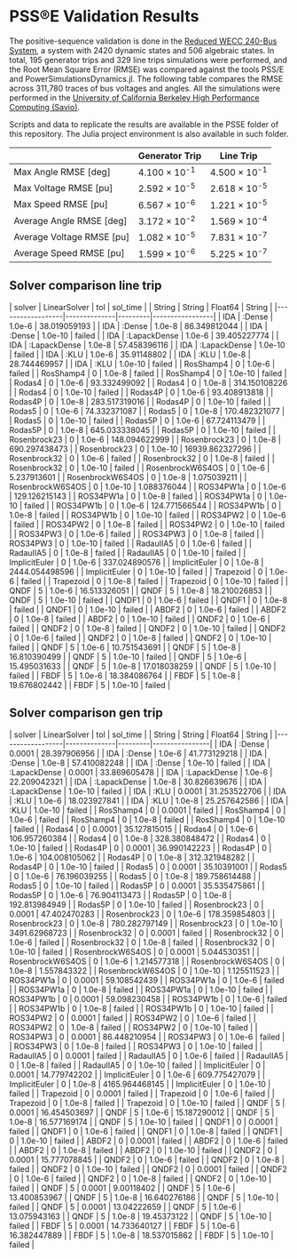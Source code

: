 # PSS®E Validation Results

The positive-sequence validation is done in the [Reduced WECC 240-Bus System](https://ieeexplore.ieee.org/document/9299666), a system with 2420 dynamic states and 506 algebraic states. In total, 195 generator trips and 329 line trips simulations were performed, and the Root Mean Square Error (RMSE) was compared against the tools PSS/E and PowerSimulationsDynamics.jl. The following table compares the RMSE across 311,780 traces of bus voltages and angles. All the simulations were performed in the [University of California Berkeley High Performance Computing (Savio)](https://research-it.berkeley.edu/services-projects/high-performance-computing-savio).

Scripts and data to replicate the results are available in the PSSE folder of this repository. The Julia project environment is also available in such folder.

|                           | Generator Trip             | Line Trip                  |
|---------------------------|----------------------------|----------------------------|
| Max Angle RMSE [deg]      | 4.100 × 10<sup>-1</sup> | 4.500 × 10<sup>-1</sup> |
| Max Voltage RMSE [pu]     | 2.592 × 10<sup>-5</sup> | 2.618 × 10<sup>-5</sup> |
| Max Speed RMSE [pu]       | 6.567 × 10<sup>-6</sup> | 1.221 × 10<sup>-5</sup> |
| Average Angle RMSE [deg]  | 3.172 × 10<sup>-2</sup> | 1.569 × 10<sup>-4</sup> |
| Average Voltage RMSE [pu] | 1.082 × 10<sup>-5</sup> | 7.831 × 10<sup>-7</sup> |
| Average Speed RMSE [pu]   | 1.599 × 10<sup>-6</sup> | 5.225 × 10<sup>-7</sup> |

## Solver comparison line trip

|           solver | LinearSolver |     tol |        sol_time |
|           String |       String | Float64 |          String |
|------------------|--------------|---------|-----------------|
|              IDA |       :Dense |  1.0e-6 |    38.019059193 |
|              IDA |       :Dense |  1.0e-8 |    86.349812044 |
|              IDA |       :Dense | 1.0e-10 |          failed |
|              IDA | :LapackDense |  1.0e-6 |    39.405227774 |
|              IDA | :LapackDense |  1.0e-8 |    57.458396116 |
|              IDA | :LapackDense | 1.0e-10 |          failed |
|              IDA |         :KLU |  1.0e-6 |     35.91148802 |
|              IDA |         :KLU |  1.0e-8 |    28.744469957 |
|              IDA |         :KLU | 1.0e-10 |          failed |
|        RosShamp4 |            0 |  1.0e-6 |          failed |
|        RosShamp4 |            0 |  1.0e-8 |          failed |
|        RosShamp4 |            0 | 1.0e-10 |          failed |
|           Rodas4 |            0 |  1.0e-6 |    93.332499092 |
|           Rodas4 |            0 |  1.0e-8 |   314.150108226 |
|           Rodas4 |            0 | 1.0e-10 |          failed |
|          Rodas4P |            0 |  1.0e-6 |    93.408913818 |
|          Rodas4P |            0 |  1.0e-8 |   283.517319016 |
|          Rodas4P |            0 | 1.0e-10 |          failed |
|           Rodas5 |            0 |  1.0e-6 |    74.332371087 |
|           Rodas5 |            0 |  1.0e-8 |   170.482321077 |
|           Rodas5 |            0 | 1.0e-10 |          failed |
|          Rodas5P |            0 |  1.0e-6 |    67.724113479 |
|          Rodas5P |            0 |  1.0e-8 |   645.033338045 |
|          Rodas5P |            0 | 1.0e-10 |          failed |
|     Rosenbrock23 |            0 |  1.0e-6 |   148.094622999 |
|     Rosenbrock23 |            0 |  1.0e-8 |   690.297438473 |
|     Rosenbrock23 |            0 | 1.0e-10 | 16939.862327296 |
|     Rosenbrock32 |            0 |  1.0e-6 |          failed |
|     Rosenbrock32 |            0 |  1.0e-8 |          failed |
|     Rosenbrock32 |            0 | 1.0e-10 |          failed |
| RosenbrockW6S4OS |            0 |  1.0e-6 |     5.237913601 |
| RosenbrockW6S4OS |            0 |  1.0e-8 |     1.075039211 |
| RosenbrockW6S4OS |            0 | 1.0e-10 |     1.088376044 |
|        ROS34PW1a |            0 |  1.0e-6 |   129.126215143 |
|        ROS34PW1a |            0 |  1.0e-8 |          failed |
|        ROS34PW1a |            0 | 1.0e-10 |          failed |
|        ROS34PW1b |            0 |  1.0e-6 |   124.771566544 |
|        ROS34PW1b |            0 |  1.0e-8 |          failed |
|        ROS34PW1b |            0 | 1.0e-10 |          failed |
|         ROS34PW2 |            0 |  1.0e-6 |          failed |
|         ROS34PW2 |            0 |  1.0e-8 |          failed |
|         ROS34PW2 |            0 | 1.0e-10 |          failed |
|         ROS34PW3 |            0 |  1.0e-6 |          failed |
|         ROS34PW3 |            0 |  1.0e-8 |          failed |
|         ROS34PW3 |            0 | 1.0e-10 |          failed |
|        RadauIIA5 |            0 |  1.0e-6 |          failed |
|        RadauIIA5 |            0 |  1.0e-8 |          failed |
|        RadauIIA5 |            0 | 1.0e-10 |          failed |
|    ImplicitEuler |            0 |  1.0e-6 |   337.024890576 |
|    ImplicitEuler |            0 |  1.0e-8 |  2444.054498596 |
|    ImplicitEuler |            0 | 1.0e-10 |          failed |
|        Trapezoid |            0 |  1.0e-6 |          failed |
|        Trapezoid |            0 |  1.0e-8 |          failed |
|        Trapezoid |            0 | 1.0e-10 |          failed |
|             QNDF |            5 |  1.0e-6 |    16.513326051 |
|             QNDF |            5 |  1.0e-8 |    18.210026853 |
|             QNDF |            5 | 1.0e-10 |          failed |
|            QNDF1 |            0 |  1.0e-6 |          failed |
|            QNDF1 |            0 |  1.0e-8 |          failed |
|            QNDF1 |            0 | 1.0e-10 |          failed |
|            ABDF2 |            0 |  1.0e-6 |          failed |
|            ABDF2 |            0 |  1.0e-8 |          failed |
|            ABDF2 |            0 | 1.0e-10 |          failed |
|            QNDF2 |            0 |  1.0e-6 |          failed |
|            QNDF2 |            0 |  1.0e-8 |          failed |
|            QNDF2 |            0 | 1.0e-10 |          failed |
|            QNDF2 |            0 |  1.0e-6 |          failed |
|            QNDF2 |            0 |  1.0e-8 |          failed |
|            QNDF2 |            0 | 1.0e-10 |          failed |
|             QNDF |            5 |  1.0e-6 |    10.751543691 |
|             QNDF |            5 |  1.0e-8 |    16.810390499 |
|             QNDF |            5 | 1.0e-10 |          failed |
|             QNDF |            5 |  1.0e-6 |    15.495031633 |
|             QNDF |            5 |  1.0e-8 |    17.018038259 |
|             QNDF |            5 | 1.0e-10 |          failed |
|             FBDF |            5 |  1.0e-6 |    18.384086764 |
|             FBDF |            5 |  1.0e-8 |    19.676802442 |
|             FBDF |            5 | 1.0e-10 |          failed |

## Solver comparison gen trip

|           solver | LinearSolver |     tol |       sol_time |
|           String |       String | Float64 |         String |
|------------------|--------------|---------|----------------|
|              IDA |       :Dense |  0.0001 |   28.397906956 |
|              IDA |       :Dense |  1.0e-6 |   41.773129218 |
|              IDA |       :Dense |  1.0e-8 |   57.410082248 |
|              IDA |       :Dense | 1.0e-10 |         failed |
|              IDA | :LapackDense |  0.0001 |   33.869605478 |
|              IDA | :LapackDense |  1.0e-6 |   22.209042321 |
|              IDA | :LapackDense |  1.0e-8 |   30.826639676 |
|              IDA | :LapackDense | 1.0e-10 |         failed |
|              IDA |         :KLU |  0.0001 |   31.253522706 |
|              IDA |         :KLU |  1.0e-6 |   18.023927841 |
|              IDA |         :KLU |  1.0e-8 |   25.257642586 |
|              IDA |         :KLU | 1.0e-10 |         failed |
|        RosShamp4 |            0 |  0.0001 |         failed |
|        RosShamp4 |            0 |  1.0e-6 |         failed |
|        RosShamp4 |            0 |  1.0e-8 |         failed |
|        RosShamp4 |            0 | 1.0e-10 |         failed |
|           Rodas4 |            0 |  0.0001 |   35.127815015 |
|           Rodas4 |            0 |  1.0e-6 |  106.957260384 |
|           Rodas4 |            0 |  1.0e-8 |  328.380848472 |
|           Rodas4 |            0 | 1.0e-10 |         failed |
|          Rodas4P |            0 |  0.0001 |   36.990142223 |
|          Rodas4P |            0 |  1.0e-6 |  104.008105062 |
|          Rodas4P |            0 |  1.0e-8 |  312.321948282 |
|          Rodas4P |            0 | 1.0e-10 |         failed |
|           Rodas5 |            0 |  0.0001 |    35.10391001 |
|           Rodas5 |            0 |  1.0e-6 |   76.196039255 |
|           Rodas5 |            0 |  1.0e-8 |  189.758614488 |
|           Rodas5 |            0 | 1.0e-10 |         failed |
|          Rodas5P |            0 |  0.0001 |   35.535475861 |
|          Rodas5P |            0 |  1.0e-6 |   76.904113473 |
|          Rodas5P |            0 |  1.0e-8 |  192.813984949 |
|          Rodas5P |            0 | 1.0e-10 |         failed |
|     Rosenbrock23 |            0 |  0.0001 |   47.402470283 |
|     Rosenbrock23 |            0 |  1.0e-6 |  178.359854803 |
|     Rosenbrock23 |            0 |  1.0e-8 |  780.282797149 |
|     Rosenbrock23 |            0 | 1.0e-10 |  3491.62968723 |
|     Rosenbrock32 |            0 |  0.0001 |         failed |
|     Rosenbrock32 |            0 |  1.0e-6 |         failed |
|     Rosenbrock32 |            0 |  1.0e-8 |         failed |
|     Rosenbrock32 |            0 | 1.0e-10 |         failed |
| RosenbrockW6S4OS |            0 |  0.0001 |    5.044530351 |
| RosenbrockW6S4OS |            0 |  1.0e-6 |    1.214577318 |
| RosenbrockW6S4OS |            0 |  1.0e-8 |    1.557843322 |
| RosenbrockW6S4OS |            0 | 1.0e-10 |    1.125511523 |
|        ROS34PW1a |            0 |  0.0001 |   59.108542439 |
|        ROS34PW1a |            0 |  1.0e-6 |         failed |
|        ROS34PW1a |            0 |  1.0e-8 |         failed |
|        ROS34PW1a |            0 | 1.0e-10 |         failed |
|        ROS34PW1b |            0 |  0.0001 |   59.098230458 |
|        ROS34PW1b |            0 |  1.0e-6 |         failed |
|        ROS34PW1b |            0 |  1.0e-8 |         failed |
|        ROS34PW1b |            0 | 1.0e-10 |         failed |
|         ROS34PW2 |            0 |  0.0001 |         failed |
|         ROS34PW2 |            0 |  1.0e-6 |         failed |
|         ROS34PW2 |            0 |  1.0e-8 |         failed |
|         ROS34PW2 |            0 | 1.0e-10 |         failed |
|         ROS34PW3 |            0 |  0.0001 |   86.448210954 |
|         ROS34PW3 |            0 |  1.0e-6 |         failed |
|         ROS34PW3 |            0 |  1.0e-8 |         failed |
|         ROS34PW3 |            0 | 1.0e-10 |         failed |
|        RadauIIA5 |            0 |  0.0001 |         failed |
|        RadauIIA5 |            0 |  1.0e-6 |         failed |
|        RadauIIA5 |            0 |  1.0e-8 |         failed |
|        RadauIIA5 |            0 | 1.0e-10 |         failed |
|    ImplicitEuler |            0 |  0.0001 |   14.779742202 |
|    ImplicitEuler |            0 |  1.0e-6 |  609.775427079 |
|    ImplicitEuler |            0 |  1.0e-8 | 4165.964468145 |
|    ImplicitEuler |            0 | 1.0e-10 |         failed |
|        Trapezoid |            0 |  0.0001 |         failed |
|        Trapezoid |            0 |  1.0e-6 |         failed |
|        Trapezoid |            0 |  1.0e-8 |         failed |
|        Trapezoid |            0 | 1.0e-10 |         failed |
|             QNDF |            5 |  0.0001 |   16.454503697 |
|             QNDF |            5 |  1.0e-6 |   15.187290012 |
|             QNDF |            5 |  1.0e-8 |   16.577169174 |
|             QNDF |            5 | 1.0e-10 |         failed |
|            QNDF1 |            0 |  0.0001 |         failed |
|            QNDF1 |            0 |  1.0e-6 |         failed |
|            QNDF1 |            0 |  1.0e-8 |         failed |
|            QNDF1 |            0 | 1.0e-10 |         failed |
|            ABDF2 |            0 |  0.0001 |         failed |
|            ABDF2 |            0 |  1.0e-6 |         failed |
|            ABDF2 |            0 |  1.0e-8 |         failed |
|            ABDF2 |            0 | 1.0e-10 |         failed |
|            QNDF2 |            0 |  0.0001 |   15.777078845 |
|            QNDF2 |            0 |  1.0e-6 |         failed |
|            QNDF2 |            0 |  1.0e-8 |         failed |
|            QNDF2 |            0 | 1.0e-10 |         failed |
|            QNDF2 |            0 |  0.0001 |         failed |
|            QNDF2 |            0 |  1.0e-6 |         failed |
|            QNDF2 |            0 |  1.0e-8 |         failed |
|            QNDF2 |            0 | 1.0e-10 |         failed |
|             QNDF |            5 |  0.0001 |     9.00118402 |
|             QNDF |            5 |  1.0e-6 |   13.400853967 |
|             QNDF |            5 |  1.0e-8 |   16.640276186 |
|             QNDF |            5 | 1.0e-10 |         failed |
|             QNDF |            5 |  0.0001 |    13.04222659 |
|             QNDF |            5 |  1.0e-6 |   13.075943163 |
|             QNDF |            5 |  1.0e-8 |    19.45373122 |
|             QNDF |            5 | 1.0e-10 |         failed |
|             FBDF |            5 |  0.0001 |   14.733640127 |
|             FBDF |            5 |  1.0e-6 |   16.382447889 |
|             FBDF |            5 |  1.0e-8 |   18.537015862 |
|             FBDF |            5 | 1.0e-10 |         failed |

